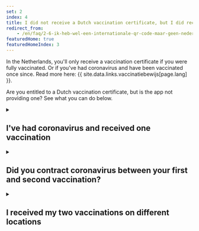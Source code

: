 ```yaml
---
set: 2
index: 4 
title: I did not receive a Dutch vaccination certificate, but I did receive an international vaccination certificate. What can I do?
redirect_from: 
    - /en/faq/2-6-ik-heb-wel-een-internationale-qr-code-maar-geen-nederlandse
featuredHome: true
featuredHomeIndex: 3
---
```

In the Netherlands, you'll only receive a vaccination certificate if you were fully vaccinated. Or if you've had coronavirus and have been vaccinated once since. Read more here: {{ site.data.links.vaccinatiebewijs[page.lang] }}. 

Are you entitled to a Dutch vaccination certificate, but is the app not providing one? See what you can do below. 

<details class="details">
<summary><h2>I've had coronavirus and received one vaccination </h2></summary>
<div markdown="1">

### GGD needs to be aware of your coronavirus infection

The GGD needs to be aware you've had coronavirus. Therefore you need to state you've had coronavirus when planning your vaccination appointment. You'll only need one vaccination appointment.
Were you vaccinated by the GGD? Then the GGD can adjust this afterwards as well. Please contact the GGD via {{ site.data.links.phone-ggd[page.lang] }}.

### Another vaccination location: paper vaccination certificate

Were you vaccinated by your general practitioner (GP), at the hospital or by another healthcare provider? Then you won't be able to adjust this. Your GP, the hospital or the healthcare provider that vaccinated you can print a paper vaccination certificate for you. To receive this document, please contact the instance that vaccinated you.

</div>
</details>


<details class="details">
<summary><h2>Did you contract coronavirus between your first and second vaccination?</h2></summary>
<div markdown="1">
If you contract coronavirus after your first vaccination, you'll need to get a second vaccination to be fully vaccinated. After that, you'll be able to create a vaccination certificate in CoronaCheck.
</div>
</details>


<details class="details">
<summary><h2>I received my two vaccinations on different locations</h2></summary>
<div markdown="1">

If you were vaccinated by the GGD or have given permission for registration at the RIVM, both vaccinations will be retrieved in CoronaCheck.Did you get your first vaccination at another provider, but your second at the GGD? When making an appointment at the GGD, please indicate that you got your first vaccination elsewhere. Did you not give permission to have your first vaccination registered at the RIVM? Then you can still ask your first vaccination provider to do this.

</div>
</details>
